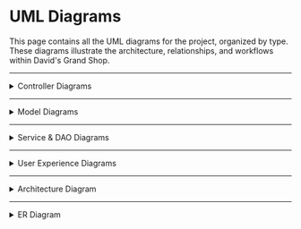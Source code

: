 # UML Diagrams

This page contains all the UML diagrams for the project, organized by type. These diagrams illustrate the architecture, relationships, and workflows within David's Grand Shop.

---
<details>
<summary>Controller Diagrams</summary>

![LoginController UML](Images/UML%20Diagrams/LoginControllerUML.png)  
*LoginController - Manages user authentication, session creation, and login success/failure handling*  

![ProductsController UML](Images/UML%20Diagrams/ProductsControllerUML.png)  
*ProductsController - Handles product browsing and search for authenticated users only*  

![RegistrationController UML](Images/UML%20Diagrams/RegistrationControllerUML.png)  
*RegistrationController- Handles new user registration with validation and admin flag initialization*  

![CartController UML](Images/UML%20Diagrams/CCUML.png)  
*CartController - Manages cart operations: add, remove, clear items, and checkout process validation*  

![AdminController UML](Images/UML%20Diagrams/ACUML.png)  
*AdminController - Provides admin-only product CRUD and user management with session checks*  

![ProfileController UML](Images/UML%20Diagrams/PCUML.png)  
*ProfileController - Manages logged-in user profile viewing and editing functionality*  

![OrderController UML](Images/UML%20Diagrams/OCUML.png)  
*OrderController - Processes checkout, creates orders, updates inventory, and displays order history*  

</details>

---

<details>
<summary>Model Diagrams</summary>

![RegistrationModel UML](Images/UML%20Diagrams/RegistrationModelUML.png)  
*RegistrationModel - Contains user registration data, including personal details and admin status*  

![CartItemModel UML](Images/UML%20Diagrams/CIMUML.png)  
*CartItemModel - Represents shopping cart items with product info and quantity*  

![UserModel UML](Images/UML%20Diagrams/UMUML.png)  
*UserModel - Basic user authentication model with username, password hash, and admin flag*  

![ProductModel UML](Images/UML%20Diagrams/PMUML.png)  
*ProductModel - Stores product details including name, price, description, and inventory quantity*  

![OrderModel UML](Images/UML%20Diagrams/OMUML.png)  
*OrderModel - Represents completed orders with user info, date, and list of items*  
</details>

---

<details>
<summary>Service & DAO Diagrams</summary>

![OrderService UML](Images/UML%20Diagrams/OSUML.png)  
*OrderService - Creates orders with transaction handling, inventory updates, and retrieves order history directly from the database*    

![ProductDataService UML](Images/UML%20Diagrams/IProductDataServiceUML.png)  
*IProductDataService- Interface defining standard product data operations*  

![ProductDAO UML](Images/UML%20Diagrams/PDAOUML.png)  
*ProductDAO- Implements product CRUD operations and search functionality using SQL commands*  

![SecurityService UML](Images/UML%20Diagrams/SSUML.png)  
*SecurityService - Provides user authentication, registration, and CRUD operations through SecurityDAO*  

![SecurityDAO UML](Images/UML%20Diagrams/SDAOUML.png)  
*SecurityDAO - Handles database operations for user authentication, registration, and profile management* 

![CartService UML](Images/UML%20Diagrams/CSUML.png)  
*CartService - Manages cart operations using cookie-based persistence with JSON serialization*  

</details>

---

<details>
<summary>User Experience Diagrams</summary>

![User View Diagram](Images/View%20Diagrams/UserDiagram.png)  
*User View - Shows customer journey from login to browsing, viewing their profile, cart management, and checkout*  

![Admin View Diagram](Images/View%20Diagrams/AdminViewDiagram.png)  
*Admin View - Illustrates admin-specific interface for product and user management* 

</details>

---

<details>
<summary>Architecture Diagram</summary>

![Architecture Diagram](Images/Architecture%20Diagram/Architecture%20Diagram.png)   
*Architecture Diagram - MVC pattern with controller, service, and DAO layers connected to SQL Server* 

</details>


---

<details>
<summary>ER Diagram</summary>

![ER Diagram](Images/ER%20Diagram/ER%20Diagram.png)  
*ER Diagram - Database schema showing relationships between Users, Products, Orders, and OrderItems tables* 

</details>
